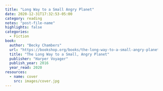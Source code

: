 ```yaml
---
title: "Long Way to a Small Angry Planet"
date: 2020-12-31T17:32:53-05:00
category: reading
notes: "post-file-name"
highlights: false
categories:
  - Fiction
book:
  author: "Becky Chambers"
  url: "https://bookshop.org/books/the-long-way-to-a-small-angry-planet/9780062444134"
  title: "The Long Way to a Small, Angry Planet"
  publisher: "Harper Voyager"
  publish_year: 2016
  year_read: 2020
resources:
  - name: cover
    src: images/cover.jpg
---
```


